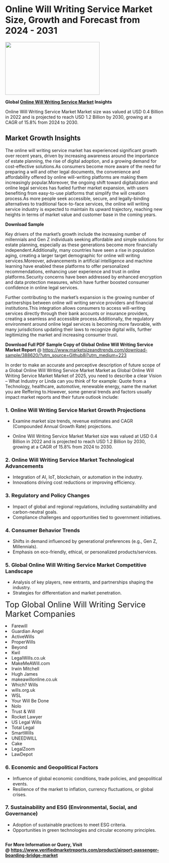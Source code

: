 <H1>Online Will Writing Service Market Size, Growth and Forecast from 2024 - 2031</H1><img class="aligncenter size-medium wp-image-584254" src="https://thirdeyenews.in/wp-content/uploads/2024/09/Global-Market-Research-300x168.jpeg" alt="" width="300" height="168" /><p><strong>Global&nbsp;<a href="https://www.marketsizeandtrends.com/download-sample/388620/?utm_source=Github8j?utm_medium=223">Online Will Writing Service Market</a> Insights</strong></p><p>Online Will Writing Service Market Market size was valued at USD 0.4 Billion in 2022 and is projected to reach USD 1.2 Billion by 2030, growing at a CAGR of 15.8% from 2024 to 2030.</p><p><h2>Market Growth Insights</h2> <p>The online will writing service market has experienced significant growth over recent years, driven by increasing awareness around the importance of estate planning, the rise of digital adoption, and a growing demand for cost-effective solutions.As consumers become more aware of the need for preparing a will and other legal documents, the convenience and affordability offered by online will-writing platforms are making them increasingly popular.Moreover, the ongoing shift toward digitalization and online legal services has fueled further market expansion, with users benefiting from easy-to-use platforms that simplify the will creation process.As more people seek accessible, secure, and legally-binding alternatives to traditional face-to-face services, the online will writing service industry is expected to maintain its upward trajectory, reaching new heights in terms of market value and customer base in the coming years.</p> <p><strong>Download Sample</strong></p> <p>Key drivers of the market’s growth include the increasing number of millennials and Gen Z individuals seeking affordable and simple solutions for estate planning, especially as these generations become more financially independent.Additionally, many countries have seen a rise in population aging, creating a larger target demographic for online will writing services.Moreover, advancements in artificial intelligence and machine learning have enabled these platforms to offer personalized recommendations, enhancing user experience and trust in online platforms.Security concerns have been addressed by enhanced encryption and data protection measures, which have further boosted consumer confidence in online legal services.</p> <p>Further contributing to the market’s expansion is the growing number of partnerships between online will writing service providers and financial institutions.This integration allows consumers to access will-writing services directly through their bank accounts or insurance providers, creating a seamless and accessible process.Additionally, the regulatory environment around online legal services is becoming more favorable, with many jurisdictions updating their laws to recognize digital wills, further legitimizing the market and increasing consumer trust.</p> <p><span class=""><strong>Download Full PDF Sample Copy of Global Online Will Writing Service Market Report</strong> @ <a href="https://www.marketsizeandtrends.com/download-sample/388620/?utm_source=Github8j?utm_medium=223" target="_blank">https://www.marketsizeandtrends.com/download-sample/388620/?utm_source=Github8j?utm_medium=223</a></span></p><p>In order to make an accurate and perceptive description of future scope of a Global&nbsp;Online Will Writing Service Market Market as Global&nbsp;Online Will Writing Service Market Market of 2025, you need to describe a clear Vision &ndash; What Industry or Linda can you think of for example: Quote from a Technology, healthcare, automotive, renewable energy, name the market you are Reffering to.However, some general trends and factors usually impact market reports and their future outlook include:</p><h3>1.&nbsp;<strong>Online Will Writing Service Market Growth Projections</strong></h3><ul><li>Examine market size trends, revenue estimates and CAGR (Compounded Annual Growth Rate) projections.</li><li><p>Online Will Writing Service Market Market size was valued at USD 0.4 Billion in 2022 and is projected to reach USD 1.2 Billion by 2030, growing at a CAGR of 15.8% from 2024 to 2030.</p></li></ul><h3>2.&nbsp;<strong>Online Will Writing Service Market Technological Advancements</strong></h3><ul><li>Integration of AI, IoT, blockchain, or automation in the industry.</li><li>Innovations driving cost reductions or improving efficiency.</li></ul><h3>3.&nbsp;<strong>Regulatory and Policy Changes</strong></h3><ul><li>Impact of global and regional regulations, including sustainability and carbon-neutral goals.</li><li>Compliance challenges and opportunities tied to government initiatives.</li></ul><h3>4.&nbsp;<strong>Consumer Behavior Trends</strong></h3><ul><li>Shifts in demand influenced by generational preferences (e.g., Gen Z, Millennials).</li><li>Emphasis on eco-friendly, ethical, or personalized products/services.</li></ul><h3>5.&nbsp;<strong>Global Online Will Writing Service Market Competitive Landscape</strong></h3><ul><li>Analysis of key players, new entrants, and partnerships shaping the industry.</li><li>Strategies for differentiation and market penetration.</li></ul><p data-pm-slice="1 1 []"><span style="color: inherit; font-family: inherit; font-size: 25px;">Top Global Online Will Writing Service Market Companies</span></p><div class="" data-test-id=""><p><li>Farewill</li><li> Guardian Angel</li><li> ActiveWills</li><li> ProperWills</li><li> Beyond</li><li> Kwil</li><li> LegalWills.co.uk</li><li> MakeMeAWill.com</li><li> Irwin Mitchell</li><li> Hugh James</li><li> makeawillonline.co.uk</li><li> Which? Wills</li><li> wills.org.uk</li><li> WSL</li><li> Your Will Be Done</li><li> Nolo</li><li> Trust & Will</li><li> Rocket Lawyer</li><li> US Legal Wills</li><li> Total Legal</li><li> SmartWills</li><li> UNEEDWILL</li><li> Cake</li><li> LegalZoom</li><li> LawDepot</li></p></div><h3>6.&nbsp;<strong>Economic and Geopolitical Factors</strong></h3><ul><li>Influence of global economic conditions, trade policies, and geopolitical events.</li><li>Resilience of the market to inflation, currency fluctuations, or global crises.</li></ul><h3>7.&nbsp;<strong>Sustainability and ESG (Environmental, Social, and Governance)</strong></h3><ul><li>Adoption of sustainable practices to meet ESG criteria.</li><li>Opportunities in green technologies and circular economy principles.</li></ul><h2><strong style="font-size: 14px;">For More Information or Query, Visit @&nbsp;</strong><a style="background-color: #ffffff; font-size: 14px;" href="https://www.marketsizeandtrends.com/report/online-will-writing-service-market/" target="_blank">https://www.verifiedmarketreports.com/product/airport-passenger-boarding-bridge-market</a></h2>